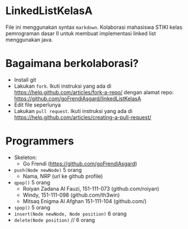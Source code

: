# LinkedListKelasA

File ini menggunakan syntax `markdown`. Kolaborasi mahasiswa STIKI kelas pemrograman dasar II untuk membuat implementasi linked list menggunakan java.

# Bagaimana berkolaborasi?
* Install git
* Lakukan `fork`. Ikuti instruksi yang ada di https://help.github.com/articles/fork-a-repo/ dengan alamat repo: https://github.com/goFrendiAsgard/linkedListKelasA
* Edit file seperlunya
* Lakukan `pull request`. Ikuti instruksi yang ada di https://help.github.com/articles/creating-a-pull-request/

# Programmers
* Skeleton:
    - Go Frendi (https://github.com/goFrendiAsgard)
* `push(Node newNode)` 5 orang
    - Nama, NRP (url ke github profile)
* `qpop()` 5 orang 
    - Roiyan Zadana Al Fauzi,   151-111-073 (github.com/roiyan)
    - Windy,                    151-111-098 (github.com/th3win)
    - Mitsaq Enigma Al Afghan   151-111-104 (github.com/)
* `spop()` 5 orang 
* `insert(Node newNode, Node position)` 6 orang
* `delete(Node position)` // 6 orang

